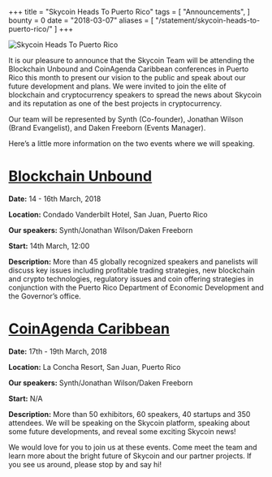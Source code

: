+++
title = "Skycoin Heads To Puerto Rico"
tags = [
	"Announcements",
]
bounty = 0
date = "2018-03-07"
aliases = [
	"/statement/skycoin-heads-to-puerto-rico/"
]
+++

![Skycoin Heads To Puerto Rico](/img/puerto-rico.png)

It is our pleasure to announce that the Skycoin Team will be attending the Blockchain Unbound and CoinAgenda Caribbean conferences in Puerto Rico this month to present our vision to the public and speak about our future development and plans. We were invited to join the elite of blockchain and cryptocurrency speakers to spread the news about Skycoin and its reputation as one of the best projects in cryptocurrency.

Our team will be represented by Synth (Co-founder), Jonathan Wilson (Brand Evangelist), and Daken Freeborn (Events Manager).

Here’s a little more information on the two events where we will speaking.



# [Blockchain Unbound](https://blockchainunbound.com/)
**Date:** 14 - 16th March, 2018

**Location:** Condado Vanderbilt Hotel, San Juan, Puerto Rico

**Our speakers:** Synth/Jonathan Wilson/Daken Freeborn

**Start:** 14th March, 12:00

**Description:**  More than 45 globally recognized speakers and panelists will discuss key issues including profitable trading strategies, new blockchain and crypto technologies, regulatory issues and coin offering strategies in conjunction with the Puerto Rico Department of Economic Development and the Governor’s office.


# [CoinAgenda Caribbean](https://coinagenda.com/)
**Date:** 17th - 19th March, 2018

**Location:** La Concha Resort, San Juan, Puerto Rico

**Our speakers:** Synth/Jonathan Wilson/Daken Freeborn

**Start:** N/A

**Description:** More than 50 exhibitors, 60 speakers, 40 startups and 350 attendees. We will be speaking on the Skycoin platform, speaking about some future developments, and reveal some exciting Skycoin news!

We would love for you to join us at these events. Come meet the team and learn more about the bright future of Skycoin and our partner projects. If you see us around, please stop by and say hi!
